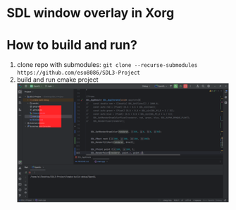 # SDL window overlay in Xorg

# How to build and run?
1. clone repo with submodules: ```git clone --recurse-submodules https://github.com/eso8086/SDL3-Project```
2. build and run cmake project
![ss.png](ss.png)
